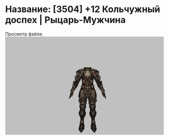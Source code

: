 # Название: [3504] +12 Кольчужный доспех | Рыцарь-Мужчина

Просмотр файла:
![p000006.png](p000006.png)
